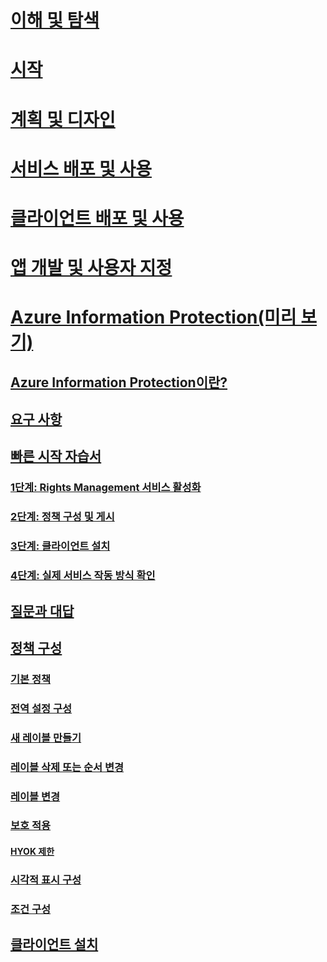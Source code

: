 # [이해 및 탐색](/rights-management/understand-explore/azure-rights-management)
# [시작](/rights-management/get-started/requirements-azure-rms)
# [계획 및 디자인](/rights-management/plan-design/deployment-roadmap)
# [서비스 배포 및 사용](/rights-management/deploy-use/activate-service)
# [클라이언트 배포 및 사용](/rights-management/rms-client/use-client)
# [앱 개발 및 사용자 지정](/rights-management/develop/developers-guide)
# [Azure Information Protection(미리 보기)](what-is-information-protection.md)
## [Azure Information Protection이란?](what-is-information-protection.md)
## [요구 사항](requirements-azure-infoprotect.md)
## [빠른 시작 자습서](infoprotect-quick-start-tutorial.md)
### [1단계: Rights Management 서비스 활성화](infoprotect-tutorial-step1.md)
### [2단계: 정책 구성 및 게시](infoprotect-tutorial-step2.md)
### [3단계: 클라이언트 설치](infoprotect-tutorial-step3.md)
### [4단계: 실제 서비스 작동 방식 확인](infoprotect-tutorial-step4.md)
## [질문과 대답](faq.md)
## [정책 구성](configure-policy.md)
### [기본 정책](configure-policy-default.md)
### [전역 설정 구성](configure-policy-settings.md)
### [새 레이블 만들기](configure-policy-new-label.md)
### [레이블 삭제 또는 순서 변경](configure-policy-delete-reorder.md)
### [레이블 변경](configure-policy-change-label.md)
### [보호 적용](configure-policy-protection.md)
#### [HYOK 제한](configure-adrms-restrictions.md)
### [시각적 표시 구성](configure-policy-markings.md)
### [조건 구성](configure-policy-classification.md)
## [클라이언트 설치](info-protect-client.md)


<!--HONumber=Aug16_HO2-->


